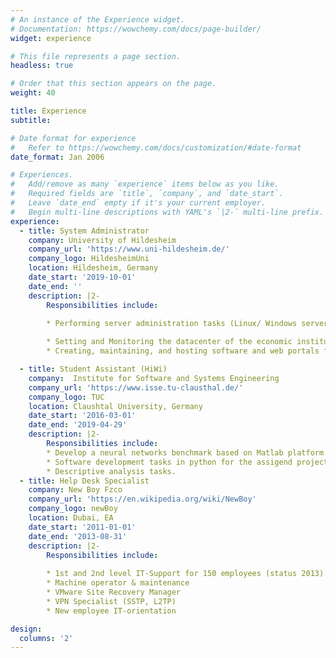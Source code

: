 ```yaml
---
# An instance of the Experience widget.
# Documentation: https://wowchemy.com/docs/page-builder/
widget: experience

# This file represents a page section.
headless: true

# Order that this section appears on the page.
weight: 40

title: Experience
subtitle:

# Date format for experience
#   Refer to https://wowchemy.com/docs/customization/#date-format
date_format: Jan 2006

# Experiences.
#   Add/remove as many `experience` items below as you like.
#   Required fields are `title`, `company`, and `date_start`.
#   Leave `date_end` empty if it's your current employer.
#   Begin multi-line descriptions with YAML's `|2-` multi-line prefix.
experience:
  - title: System Administrator
    company: University of Hildesheim 
    company_url: 'https://www.uni-hildesheim.de/'
    company_logo: HildesheimUni
    location: Hildesheim, Germany
    date_start: '2019-10-01'
    date_end: ''
    description: |2-
        Responsibilities include:
        
        * Performing server administration tasks (Linux/ Windows servers in a virtual environment ESXI/Docker), including user/group administration, security permissions.

        * Setting and Monitoring the datacenter of the economic institute.
        * Creating, maintaining, and hosting software and web portals for institute projects.        

  - title: Student Assistant (HiWi)
    company:  Institute for Software and Systems Engineering
    company_url: 'https://www.isse.tu-clausthal.de/'
    company_logo: TUC
    location: Claushtal University, Germany
    date_start: '2016-03-01'
    date_end: '2019-04-29'
    description: |2-
        Responsibilities include:
        * Develop a neural networks benchmark based on Matlab platform (regression and classification) for the quantity of fuel injection on the curves for cars.
        * Software development tasks in python for the assigend projects.
        * Descriptive analysis tasks. 
  - title: Help Desk Specialist
    company: New Boy Fzco
    company_url: 'https://en.wikipedia.org/wiki/NewBoy'
    company_logo: newBoy
    location: Dubai, EA
    date_start: '2011-01-01'
    date_end: '2013-08-31'
    description: |2-
        Responsibilities include:
        
        * 1st and 2nd level IT-Support for 150 employees (status 2013)
        * Machine operator & maintenance
        * VMware Site Recovery Manager 		
        * VPN Specialist (SSTP, L2TP) 
        * New employee IT-orientation

design:
  columns: '2'
--- 
```

